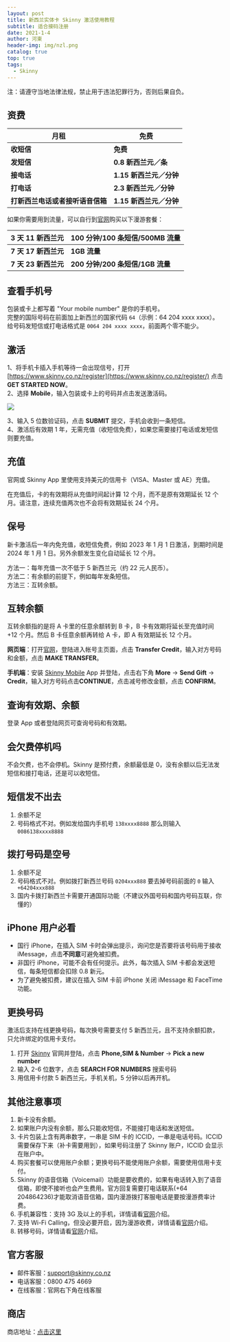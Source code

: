 ```yaml
---
layout: post
title: 新西兰实体卡 Skinny 激活使用教程
subtitle: 适合接码注册
date: 2021-1-4
author: 河東
header-img: img/nzl.png
catalog: true
top: true
tags:
  - Skinny
---
```


注：请遵守当地法律法规，禁止用于违法犯罪行为，否则后果自负。

## 资费

| 月租 | 免费 |  
|---|---|
| **收短信** | **免费** |
| **发短信** | **0.8 新西兰元／条** |
|  **接电话**| **1.15 新西兰元／分钟** |
| **打电话** | **2.3 新西兰元／分钟** |
| **打新西兰电话或者接听语音信箱** | **1.15 新西兰元／分钟** |

如果你需要用到流量，可以自行到[官网](https://www.skinny.co.nz/pricing/overseas-roaming/)购买以下漫游套餐：

| **3 天 11 新西兰元** | 100 分钟/100 条短信/500MB 流量 |  
|---|---|
| **7 天 17 新西兰元** | **1GB 流量** |
|**7 天 23 新西兰元**|**200 分钟/200 条短信/1GB 流量**|


## 查看手机号

包装或卡上都写着 "Your mobile number" 是你的手机号。\
完整的国际号码在前面加上新西兰的国家代码 `64`（示例：64 204 xxxx xxxx）。\
给号码发短信或打电话格式是 `0064 204 xxxx xxxx`，前面两个零不能少。

## 激活

1、将手机卡插入手机等待一会出现信号，打开 [https://www.skinny.co.nz/register](https://www.skinny.co.nz/register/) 点击 **GET STARTED NOW**。\
2、选择 **Mobile**，输入包装或卡上的号码并点击发送激活码。

![](https://i.imgur.com/s2LtEQ7.png)
  
3、输入 5 位数验证码，点击 **SUBMIT** 提交，手机会收到一条短信。\
4、激活后有效期 1 年，无需充值（收短信免费），如果您需要接打电话或发短信则要充值。


## 充值

官网或 Skinny App 里使用支持美元的信用卡（VISA、Master 或 AE）充值。

在充值后，卡的有效期将从充值时间起计算 12 个月，而不是原有效期延长 12 个月。请注意，连续充值两次也不会将有效期延长 24 个月。

## 保号

新卡激活后一年内免充值，收短信免费，例如 2023 年 1 月 1 日激活，到期时间是 2024 年 1 月 1 日。另外余额发生变化自动延长 12 个月。

方法一：每年充值一次不低于 5 新西兰元（约 22 元人民币）。\
方法二：有余额的前提下，例如每年发条短信。\
方法三：互转余额。

## 互转余额
互转余额指的是将 A 卡里的任意余额转到 B 卡，B 卡有效期将延长至充值时间 +12 个月。然后 B 卡任意余额再转给 A 卡，即 A 有效期延长 12 个月。

**网页端**：打开[官网](https://www.skinny.co.nz)，登陆进入帐号主页面，点击 **Transfer Credit**，输入对方号码和金额，点击 **MAKE TRANSFER**。  

**手机端**：安装 [Skinny Mobile](https://apps.apple.com/cn/app/skinny-mobile/id926099138) App 并登陆，点击右下角 **More** → **Send Gift** → **Credit**，输入对方号码点击**CONTINUE**，点击减号修改金额，点击 **CONFIRM**。 

## 查询有效期、余额
登录 App 或者登陆网页可查询号码和有效期。

## 会欠费停机吗
不会欠费，也不会停机。Skinny 是预付费，余额最低是 0，没有余额以后无法发短信和接打电话，还是可以收短信。

## 短信发不出去
1. 余额不足
2. 号码格式不对。例如发给国内手机号 `138xxxx8888` 那么则输入 `0086138xxxx8888`

## 拨打号码是空号
1. 余额不足
2. 号码格式不对。例如拨打新西兰号码 `0204xxx888` 要去掉号码前面的 `0` 输入 ` +64204xxx888`
3. 国内卡拨打新西兰卡需要开通国际功能（不建议外国号码和国内号码互联，你懂的）

## iPhone 用户必看
- 国行 iPhone，在插入 SIM 卡时会弹出提示，询问您是否要将该号码用于接收 iMessage，点击**不同意**可避免被扣费。
- 非国行 iPhone，可能不会有任何提示。此外，每次插入 SIM 卡都会发送短信，每条短信都会扣除 0.8 新元。
- 为了避免被扣费，建议在插入 SIM 卡前 iPhone 关闭 iMessage 和 FaceTime 功能。

## 更换号码
激活后支持在线更换号码，每次换号需要支付 5 新西兰元，且不支持余额扣款，只允许绑定的信用卡支付。
1. 打开 [Skinny](https://www.skinny.co.nz) 官网并登陆，点击 **Phone,SIM & Number** → **Pick a new number**
2. 输入 2-6 位数字，点击 **SEARCH FOR NUMBERS** 搜索号码
3. 用信用卡付款 5 新西兰元，手机关机，5 分钟以后再开机。

## 其他注意事项
1. 新卡没有余额。
2. 如果账户内没有余额，那么只能收短信，不能接打电话和发送短信。
3. 卡片包装上含有两串数字，一串是 SIM 卡的 ICCID，一串是电话号码。ICCID 需要保存下来（补卡需要用到），如果号码注册了 Skinny 账户，ICCID 会显示在账户中。
4. 购买套餐可以使用账户余额；更换号码不能使用账户余额，需要使用信用卡支付。
5. Skinny 的语音信箱（Voicemail）功能是要收费的，如果有电话转入到了语音信箱，即使不接听也会产生费用。官方回复需要打电话联系(+64 204864236)才能取消语音信箱，国内漫游拨打客服电话是要按漫游费率计费。
6. 手机兼容性：支持 3G 及以上的手机，详情请看[官网](https://www.skinny.co.nz/help/compatibility/)介绍。
7. 支持 Wi-Fi Calling，但没必要开启，因为漫游收费，详情请看[官网](https://www.skinny.co.nz/help/vowifi-calling)介绍。
8. 转移号码，详情请看[官网](https://signin.skinny.co.nz/?goto=https://www.skinny.co.nz/dashboard/phone-details/changenumber/)介绍。

## 官方客服
- 邮件客服：<support@skinny.co.nz>
- 电话客服：0800 475 4669
- 在线客服：官网右下角在线客服

## 商店

商店地址：[点击这里](https://ssnhd.github.io/2023/03/19/store/)